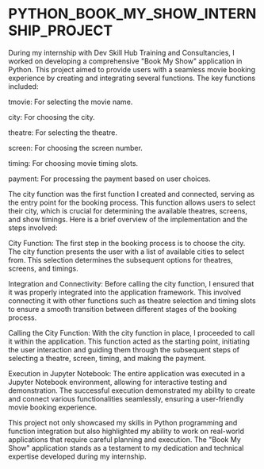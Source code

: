 # PYTHON_BOOK_MY_SHOW_INTERNSHIP_PROJECT
During my internship with Dev Skill Hub Training and Consultancies, I worked on developing a comprehensive "Book My Show" application in Python. 
This project aimed to provide users with a seamless movie booking experience by creating and integrating several functions. 
The key functions included:

tmovie: For selecting the movie name.

city: For choosing the city.

theatre: For selecting the theatre.

screen: For choosing the screen number.

timing: For choosing movie timing slots.

payment: For processing the payment based on user choices.

The city function was the first function I created and connected, serving as the entry point for the booking process. This function allows users to select their city, which is crucial for determining the 
available theatres, screens, and show timings. Here is a brief overview of the implementation and the steps involved:

City Function: The first step in the booking process is to choose the city. The city function presents the user with a list of available cities to select from. This selection determines the subsequent options for 
theatres, screens, and timings.

Integration and Connectivity: Before calling the city function, I ensured that it was properly integrated into the application framework. This involved connecting it with other functions such as theatre selection 
and timing slots to ensure a smooth transition between different stages of the booking process.

Calling the City Function: With the city function in place, I proceeded to call it within the application. This function acted as the starting point, initiating the user interaction and guiding them through the 
subsequent steps of selecting a theatre, screen, timing, and making the payment.

Execution in Jupyter Notebook: The entire application was executed in a Jupyter Notebook environment, allowing for interactive testing and demonstration. The successful execution demonstrated my ability to create 
and connect various functionalities seamlessly, ensuring a user-friendly movie booking experience.

This project not only showcased my skills in Python programming and function integration but also highlighted my ability to work on real-world applications that require careful planning and execution. The "Book 
My Show" application stands as a testament to my dedication and technical expertise developed during my internship.






